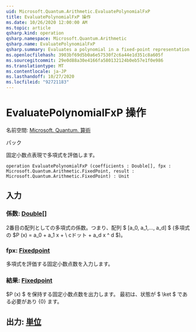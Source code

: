 ```yaml
---
uid: Microsoft.Quantum.Arithmetic.EvaluatePolynomialFxP
title: EvaluatePolynomialFxP 操作
ms.date: 10/26/2020 12:00:00 AM
ms.topic: article
qsharp.kind: operation
qsharp.namespace: Microsoft.Quantum.Arithmetic
qsharp.name: EvaluatePolynomialFxP
qsharp.summary: Evaluates a polynomial in a fixed-point representation.
ms.openlocfilehash: 3903bf69d5b0a6e57530f2c6a44e1d351c8a605f
ms.sourcegitcommit: 29e0d88a30e4166fa580132124b0eb57e1f0e986
ms.translationtype: MT
ms.contentlocale: ja-JP
ms.lasthandoff: 10/27/2020
ms.locfileid: "92721183"
---
```

# <a name="evaluatepolynomialfxp-operation"></a>EvaluatePolynomialFxP 操作

名前空間: [Microsoft. Quantum. 算術](xref:Microsoft.Quantum.Arithmetic)

パック [](https://nuget.org/packages/)


固定小数点表現で多項式を評価します。

```qsharp
operation EvaluatePolynomialFxP (coefficients : Double[], fpx : Microsoft.Quantum.Arithmetic.FixedPoint, result : Microsoft.Quantum.Arithmetic.FixedPoint) : Unit
```


## <a name="input"></a>入力

### <a name="coefficients--double"></a>係数: [Double](xref:microsoft.quantum.lang-ref.double)[]

2番目の配列としての多項式の係数。つまり、配列 $ [a_0, a_1,..., a_d] $ (多項式の $P (x) = a_0 + a_1 x + \ cドット + a_d x ^ d $)。


### <a name="fpx--fixedpoint"></a>fpx: [Fixedpoint](xref:Microsoft.Quantum.Arithmetic.FixedPoint)

多項式を評価する固定小数点数を入力します。


### <a name="result--fixedpoint"></a>結果: [Fixedpoint](xref:Microsoft.Quantum.Arithmetic.FixedPoint)

$P (x) $ を保持する固定小数点数を出力します。 最初は、状態が $ \ket $ である必要があり {0} ます。



## <a name="output--unit"></a>出力: [単位](xref:microsoft.quantum.lang-ref.unit)

